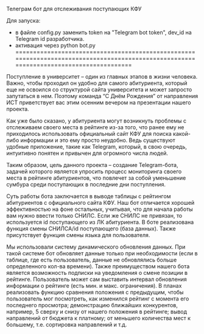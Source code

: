 Телеграм бот для отслеживания поступающих КФУ

Для запуска:
- в файле config.py заменить token на "Telegram bot token", dev_id на Telegram id разработчика.
- активация через python bot.py
=======================================================================================================================================

Поступление в университет – один из главных этапов в жизни человека. Важно, чтобы проходил он удобно для самого абитуриента, который еще не освоился со структурой сайта университета и может запросто запутаться в нем. Поэтому команда “С Днём Рождения” от направления ИСТ приветствует вас этим осенним вечером на презентации нашего проекта.

Как уже было сказано, у абитуриента могут возникнуть проблемы с отслеживаем своего места в рейтинге из-за того, что ранее ему не приходилось использовать официальный сайт КФУ для поиска какой-либо информации и это ему просто неудобно. Ведь существуют удобные приложение, такие как Telegram, который, в свою очередь, интуитивно понятен и привычен для огромного числа людей.

Таким образом, цель данного проекта – создание Telegram-бота, задачей которого является упросить процесс мониторинга своего места в рейтинге абитуриентов, что повлечет за собой уменьшение сумбура среди поступающих в последние дни поступления.

Суть работы бота заключается в выводе таблицы с рейтингом абитуриентов с официального сайта КФУ. Наш бот отличается хорошей эффективностью на фоне остальных, учитывая, что для начала работы вам нужно ввести только СНИЛС. Если же СНИЛС не привязан, то используется id поступающего из ЛК абитуриента. В боте реализована функция смены СНИЛСА/id поступающего (база данных). Также присутствует функция смены языка для пользователя.

Мы использовали систему динамического обновления данных. При такой системе бот обновляет данные только при необходимости (если в таблице, где есть пользователь, данные не обновлялись больше определенного кол-ва времени). Также преимуществом нашего бота является возможность подписки на уведомления о смене позиции в рейтинге. Пользователь может сам выставить интервал обновления информации о рейтинге (есть мин. и макс. ограничения). В планах реализовать функцию сравнения положения с предыдущим, чтобы пользователь мог посмотреть, как изменился рейтинг с момента его последнего просмотра; демонстрацию ближайших конкурентов, например, 5 сверху и снизу от нашего положения в рейтинге; вывод направлений от бюджета к платному; от меньшего количества мест к большему, т.е. сортировка направлений и т.д.
